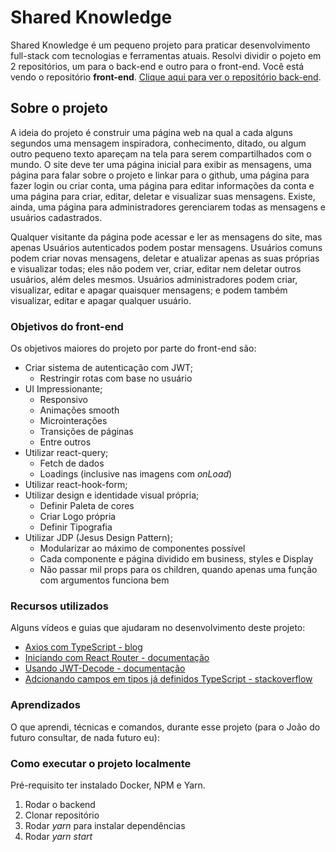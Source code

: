 # Shared Knowledge

Shared Knowledge é um pequeno projeto para praticar desenvolvimento full-stack com tecnologias e ferramentas atuais. Resolvi dividir o pojeto em 2 repositórios, um para o back-end e outro para o front-end. Você está vendo o repositório **front-end**. [Clique aqui para ver o repositório back-end](https://github.com/JomaSnow/shared_knowledge_backend).

## Sobre o projeto

A ideia do projeto é construir uma página web na qual a cada alguns segundos uma mensagem inspiradora, conhecimento, ditado, ou algum outro pequeno texto apareçam na tela para serem compartilhados com o mundo. O site deve ter uma página inicial para exibir as mensagens, uma página para falar sobre o projeto e linkar para o github, uma página para fazer login ou criar conta, uma página para editar informações da conta e uma página para criar, editar, deletar e visualizar suas mensagens. Existe, ainda, uma página para administradores gerenciarem todas as mensagens e usuários cadastrados.

Qualquer visitante da página pode acessar e ler as mensagens do site, mas apenas Usuários autenticados podem postar mensagens. Usuários comuns podem criar novas mensagens, deletar e atualizar apenas as suas próprias e visualizar todas; eles não podem ver, criar, editar nem deletar outros usuários, além deles mesmos. Usuários administradores podem criar, visualizar, editar e apagar quaisquer mensagens; e podem também visualizar, editar e apagar qualquer usuário.

### Objetivos do front-end

Os objetivos maiores do projeto por parte do front-end são:
  - Criar sistema de autenticação com JWT;
    - Restringir rotas com base no usuário
  - UI Impressionante;
    - Responsivo
    - Animações smooth
    - Microinterações
    - Transições de páginas
    - Entre outros
  - Utilizar react-query;
    - Fetch de dados
    - Loadings (inclusive nas imagens com *onLoad*)
  - Utilizar react-hook-form;
  - Utilizar design e identidade visual própria;
    - Definir Paleta de cores
    - Criar Logo própria
    - Definir Tipografia 
  - Utilizar JDP (Jesus Design Pattern);
    - Modularizar ao máximo de componentes possível
    - Cada componente e página dividido em business, styles e Display
    - Não passar mil props para os children, quando apenas uma função com argumentos funciona bem  
    
### Recursos utilizados

Alguns vídeos e guias que ajudaram no desenvolvimento deste projeto:

- [Axios com TypeScript - blog](https://bobbyhadz.com/blog/typescript-http-request-axios)
- [Iniciando com React Router - documentação](https://github.com/remix-run/react-router/blob/main/docs/start/tutorial.md)
- [Usando JWT-Decode - documentação](https://www.npmjs.com/package/jwt-decode)
- [Adcionando campos em tipos já definidos TypeScript - stackoverflow](https://stackoverflow.com/questions/40876478/how-do-you-add-a-property-to-an-existing-type-in-typescript)


### Aprendizados

O que aprendi, técnicas e comandos, durante esse projeto (para o João do futuro consultar, de nada futuro eu):

### Como executar o projeto localmente

Pré-requisito ter instalado Docker, NPM e Yarn.

1. Rodar o backend
2. Clonar repositório
3. Rodar *yarn* para instalar dependências
4. Rodar *yarn start*

